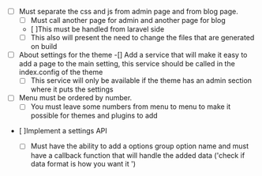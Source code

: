 -[ ] Must separate the css and js from admin page and from blog page.
    -[ ] Must call another page for admin and another page for blog
    - [ ]This must be handled from laravel side
    -[ ] This also will present the need to change the files that are generated on build
-[ ] About settings for the theme
    -[] Add a service that will make it easy to add a page to the main setting, this service should be called in the index.config
of the theme
    -[ ] This service will only be available if the theme has an admin section where it puts the settings

-[ ] Menu must be ordered by number.
    -[ ] You must leave some numbers from menu to menu to make it possible for themes and plugins to add
- [ ]Implement a settings API
    -[ ] Must have the ability to add a options group option name and must have a callback function that will handle the
    added data ('check if data format is how you want it ')

